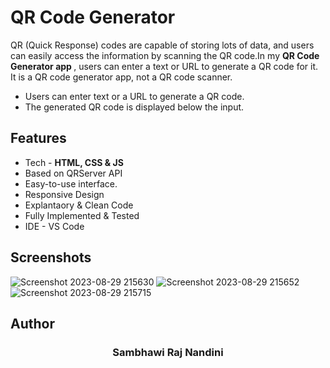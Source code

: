 
# QR Code Generator

QR (Quick Response) codes are capable of storing lots of data, and users can easily access the information by scanning the QR code.In my <strong>QR Code Generator app </strong>, users can enter a text or URL to generate a QR code for it. 
It is a QR code generator app, not a QR code scanner.
- Users can enter text or a URL to generate a QR code.
- The generated QR code is displayed below the input.

## Features

- Tech - <strong>HTML, CSS & JS</strong>
- Based on QRServer API
- Easy-to-use interface.
- Responsive Design
- Explantaory & Clean Code
- Fully Implemented & Tested
- IDE - VS Code



## Screenshots
![Screenshot 2023-08-29 215630](https://github.com/Sambhawii/QR-Code-Generator/assets/119286849/c935eb42-d01d-4dae-8153-1cfa5d08d527)
![Screenshot 2023-08-29 215652](https://github.com/Sambhawii/QR-Code-Generator/assets/119286849/16c2d69d-adbc-4a8b-ad9a-071c15e13bee)
![Screenshot 2023-08-29 215715](https://github.com/Sambhawii/QR-Code-Generator/assets/119286849/f79f9b6a-d711-4f18-b7b4-1e1dc6b36958)




## Author


<div align="center">
  <h3>Sambhawi Raj Nandini</h3>
</div>








